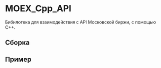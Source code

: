 # MOEX_Cpp_API

Бибилотека для взаимодействия с API Московской биржи, с помощью С++. 

## Сборка

## Пример

